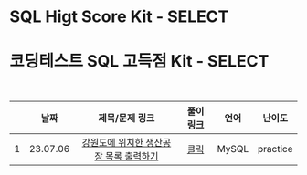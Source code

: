 # SQL Higt Score Kit - SELECT
# 코딩테스트 SQL 고득점 Kit - SELECT

<br>

||날짜|제목/문제 링크|풀이 링크|언어|난이도|
|:---:|:---:|:---:|:---:|:---:|:---:|
|1|23.07.06|[강원도에 위치한 생산공장 목록 출력하기](https://school.programmers.co.kr/learn/courses/30/lessons/131112?language=mysql)|[클릭](./solution/print_Gangwon-do_factory_list.sql)|MySQL|practice|
